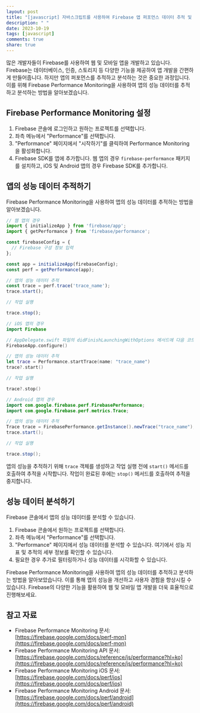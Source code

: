 ```yaml
---
layout: post
title: "[javascript] 자바스크립트를 사용하여 Firebase 앱 퍼포먼스 데이터 추적 및 분석하기"
description: " "
date: 2023-10-19
tags: [javascript]
comments: true
share: true
---
```


많은 개발자들이 Firebase를 사용하여 웹 및 모바일 앱을 개발하고 있습니다. Firebase는 데이터베이스, 인증, 스토리지 등 다양한 기능을 제공하여 앱 개발을 간편하게 만들어줍니다. 하지만 앱의 퍼포먼스를 추적하고 분석하는 것은 중요한 과정입니다. 이를 위해 Firebase Performance Monitoring을 사용하여 앱의 성능 데이터를 추적하고 분석하는 방법을 알아보겠습니다.

## Firebase Performance Monitoring 설정

1. Firebase 콘솔에 로그인하고 원하는 프로젝트를 선택합니다.
2. 좌측 메뉴에서 "Performance"를 선택합니다.
3. "Performance" 페이지에서 "시작하기"를 클릭하여 Performance Monitoring을 활성화합니다.
4. Firebase SDK를 앱에 추가합니다. 웹 앱의 경우 `firebase-performance` 패키지를 설치하고, iOS 및 Android 앱의 경우 Firebase SDK를 추가합니다.

## 앱의 성능 데이터 추적하기

Firebase Performance Monitoring을 사용하여 앱의 성능 데이터를 추적하는 방법을 알아보겠습니다.

```javascript
// 웹 앱의 경우
import { initializeApp } from 'firebase/app';
import { getPerformance } from 'firebase/performance';

const firebaseConfig = {
  // Firebase 구성 정보 입력
};

const app = initializeApp(firebaseConfig);
const perf = getPerformance(app);

// 앱의 성능 데이터 추적
const trace = perf.trace('trace_name');
trace.start();

// 작업 실행

trace.stop();
```

```swift
// iOS 앱의 경우
import Firebase

// AppDelegate.swift 파일의 didFinishLaunchingWithOptions 메서드에 다음 코드 추가
FirebaseApp.configure()

// 앱의 성능 데이터 추적
let trace = Performance.startTrace(name: "trace_name")
trace?.start()

// 작업 실행

trace?.stop()
```

```java
// Android 앱의 경우
import com.google.firebase.perf.FirebasePerformance;
import com.google.firebase.perf.metrics.Trace;

// 앱의 성능 데이터 추적
Trace trace = FirebasePerformance.getInstance().newTrace("trace_name");
trace.start();

// 작업 실행

trace.stop();
```

앱의 성능을 추적하기 위해 `trace` 객체를 생성하고 작업 실행 전에 `start()` 메서드를 호출하여 추적을 시작합니다. 작업이 완료된 후에는 `stop()` 메서드를 호출하여 추적을 중지합니다.

## 성능 데이터 분석하기

Firebase 콘솔에서 앱의 성능 데이터를 분석할 수 있습니다.

1. Firebase 콘솔에서 원하는 프로젝트를 선택합니다.
2. 좌측 메뉴에서 "Performance"를 선택합니다.
3. "Performance" 페이지에서 성능 데이터를 분석할 수 있습니다. 여기에서 성능 지표 및 추적의 세부 정보를 확인할 수 있습니다.
4. 필요한 경우 추가로 필터링하거나 성능 데이터를 시각화할 수 있습니다.

Firebase Performance Monitoring을 사용하여 앱의 성능 데이터를 추적하고 분석하는 방법을 알아보았습니다. 이를 통해 앱의 성능을 개선하고 사용자 경험을 향상시킬 수 있습니다. Firebase의 다양한 기능을 활용하여 웹 및 모바일 앱 개발을 더욱 효율적으로 진행해보세요.

## 참고 자료
- Firebase Performance Monitoring 문서: [https://firebase.google.com/docs/perf-mon](https://firebase.google.com/docs/perf-mon)
- Firebase Performance Monitoring API 문서: [https://firebase.google.com/docs/reference/js/performance?hl=ko](https://firebase.google.com/docs/reference/js/performance?hl=ko)
- Firebase Performance Monitoring iOS 문서: [https://firebase.google.com/docs/perf/ios](https://firebase.google.com/docs/perf/ios)
- Firebase Performance Monitoring Android 문서: [https://firebase.google.com/docs/perf/android](https://firebase.google.com/docs/perf/android)